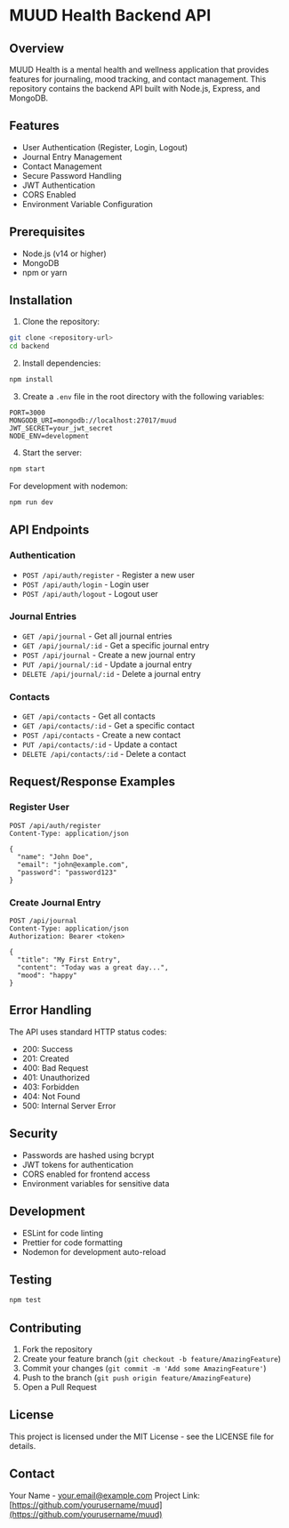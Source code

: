 # MUUD Health Backend API

## Overview
MUUD Health is a mental health and wellness application that provides features for journaling, mood tracking, and contact management. This repository contains the backend API built with Node.js, Express, and MongoDB.

## Features
- User Authentication (Register, Login, Logout)
- Journal Entry Management
- Contact Management
- Secure Password Handling
- JWT Authentication
- CORS Enabled
- Environment Variable Configuration

## Prerequisites
- Node.js (v14 or higher)
- MongoDB
- npm or yarn

## Installation

1. Clone the repository:
```bash
git clone <repository-url>
cd backend
```

2. Install dependencies:
```bash
npm install
```

3. Create a `.env` file in the root directory with the following variables:
```env
PORT=3000
MONGODB_URI=mongodb://localhost:27017/muud
JWT_SECRET=your_jwt_secret
NODE_ENV=development
```

4. Start the server:
```bash
npm start
```

For development with nodemon:
```bash
npm run dev
```

## API Endpoints

### Authentication
- `POST /api/auth/register` - Register a new user
- `POST /api/auth/login` - Login user
- `POST /api/auth/logout` - Logout user

### Journal Entries
- `GET /api/journal` - Get all journal entries
- `GET /api/journal/:id` - Get a specific journal entry
- `POST /api/journal` - Create a new journal entry
- `PUT /api/journal/:id` - Update a journal entry
- `DELETE /api/journal/:id` - Delete a journal entry

### Contacts
- `GET /api/contacts` - Get all contacts
- `GET /api/contacts/:id` - Get a specific contact
- `POST /api/contacts` - Create a new contact
- `PUT /api/contacts/:id` - Update a contact
- `DELETE /api/contacts/:id` - Delete a contact

## Request/Response Examples

### Register User
```http
POST /api/auth/register
Content-Type: application/json

{
  "name": "John Doe",
  "email": "john@example.com",
  "password": "password123"
}
```

### Create Journal Entry
```http
POST /api/journal
Content-Type: application/json
Authorization: Bearer <token>

{
  "title": "My First Entry",
  "content": "Today was a great day...",
  "mood": "happy"
}
```

## Error Handling
The API uses standard HTTP status codes:
- 200: Success
- 201: Created
- 400: Bad Request
- 401: Unauthorized
- 403: Forbidden
- 404: Not Found
- 500: Internal Server Error

## Security
- Passwords are hashed using bcrypt
- JWT tokens for authentication
- CORS enabled for frontend access
- Environment variables for sensitive data

## Development
- ESLint for code linting
- Prettier for code formatting
- Nodemon for development auto-reload

## Testing
```bash
npm test
```

## Contributing
1. Fork the repository
2. Create your feature branch (`git checkout -b feature/AmazingFeature`)
3. Commit your changes (`git commit -m 'Add some AmazingFeature'`)
4. Push to the branch (`git push origin feature/AmazingFeature`)
5. Open a Pull Request

## License
This project is licensed under the MIT License - see the LICENSE file for details.

## Contact
Your Name - your.email@example.com
Project Link: [https://github.com/yourusername/muud](https://github.com/yourusername/muud)

